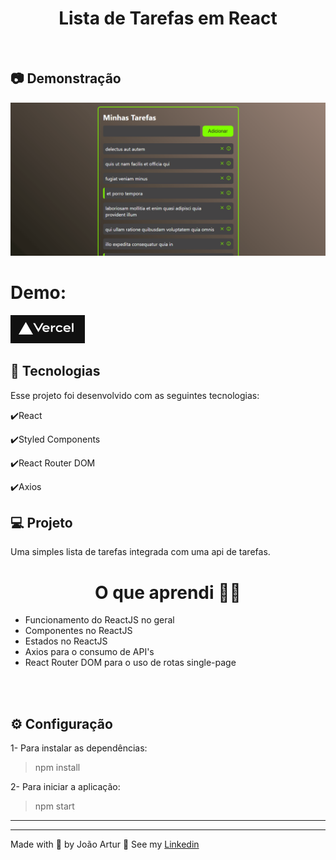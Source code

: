 <h1 align="center">
    Lista de Tarefas em React
</h1>

<br>

## :camera: Demonstração

<img alt="demonstração" title="readme" src="./public/gif/Animação.gif">

<p align="center">
 <h1>Demo:</h1>
  <a href="https://lista-de-tarefas-reactjs.vercel.app/" target="_blank">
    <img alt="Demo on Vercel" src="./public/gif/Screenshot_2.png">
  </a>
</p>

## :rocket: Tecnologias

Esse projeto foi desenvolvido com as seguintes tecnologias:

✔️React

✔️Styled Components

✔️React Router DOM

✔️Axios

## 💻 Projeto

Uma simples lista de tarefas integrada com uma api de tarefas.

<h1 align="center">O que aprendi 👨‍💻</h1>
<ul>
    <li>Funcionamento do ReactJS no geral </li>
    <li>Componentes no ReactJS</li>
    <li>Estados no ReactJS</li>
    <li>Axios para o consumo de API's</li>
    <li>React Router DOM para o uso de rotas single-page </li>
   
</ul><br><br>

## ⚙ Configuração

1- Para instalar as dependências:

> npm install

2- Para iniciar a aplicação:

> npm start

---

<hr>
<p>Made with 💜 by João Artur 👋 See my <a href="https://www.linkedin.com/in/magalhesartur/">Linkedin</a></p>
